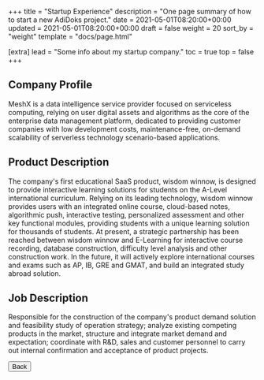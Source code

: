 +++
title = "Startup Experience"
description = "One page summary of how to start a new AdiDoks project."
date = 2021-05-01T08:20:00+00:00
updated = 2021-05-01T08:20:00+00:00
draft = false
weight = 20
sort_by = "weight"
template = "docs/page.html"

[extra]
lead = "Some info about my startup company."
toc = true
top = false
+++

## Company Profile
MeshX is a data intelligence service provider focused on serviceless computing, relying on user digital assets and algorithms as the core of the enterprise data management platform, dedicated to providing customer companies with low development costs, maintenance-free, on-demand scalability of serverless technology scenario-based applications.

## Product Description
The company's first educational SaaS product, wisdom winnow, is designed to provide interactive learning solutions for students on the A-Level international curriculum. Relying on its leading technology, wisdom winnow provides users with an integrated online course, cloud-based notes, algorithmic push, interactive testing, personalized assessment and other key functional modules, providing students with a unique learning solution for thousands of students. At present, a strategic partnership has been reached between wisdom winnow and E-Learning for interactive course recording, database construction, difficulty level analysis and other construction work. In the future, it will actively explore international courses and exams such as AP, IB, GRE and GMAT, and build an integrated study abroad solution.

## Job Description
Responsible for the construction of the company's product demand solution and feasibility study of operation strategy; analyze existing competing products in the market, structure and integrate market demand and expectation; coordinate with R&D, sales and customer personnel to carry out internal confirmation and acceptance of product projects.



<button onclick="window.history.back();">Back</button>